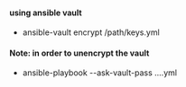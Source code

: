 #### using ansible vault
  * ansible-vault encrypt /path/keys.yml
  
#### Note: in order to unencrypt the vault
  * ansible-playbook --ask-vault-pass ....yml
